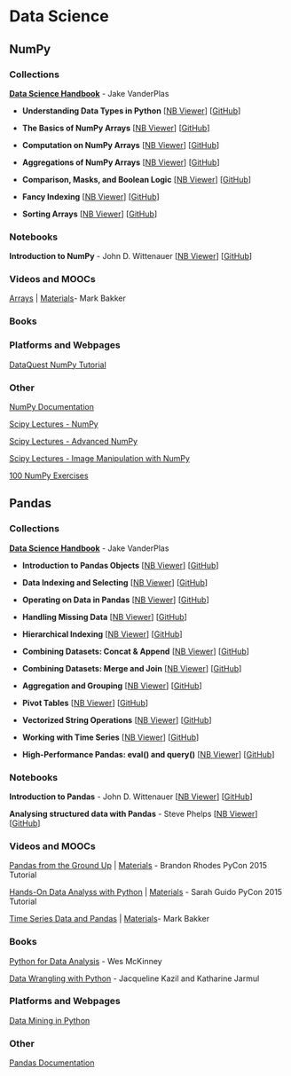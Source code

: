 # Data Science
## NumPy
### Collections
[**Data Science Handbook**](https://github.com/jakevdp/PythonDataScienceHandbook/tree/master/code_listings) - Jake VanderPlas

* __Understanding Data Types in Python__ [[NB Viewer](https://nbviewer.jupyter.org/github/jakevdp/PythonDataScienceHandbook/blob/master/code_listings/02.01-Understanding-Data-Types.ipynb)] [[GitHub](https://github.com/jakevdp/PythonDataScienceHandbook/blob/master/code_listings/02.01-Understanding-Data-Types.ipynb)]

* __The Basics of NumPy Arrays__ [[NB Viewer](https://nbviewer.jupyter.org/github/jakevdp/PythonDataScienceHandbook/blob/master/code_listings/02.02-The-Basics-Of-NumPy-Arrays.ipynb)] [[GitHub](https://github.com/jakevdp/PythonDataScienceHandbook/blob/master/code_listings/02.02-The-Basics-Of-NumPy-Arrays.ipynb)]

* __Computation on NumPy Arrays__ [[NB Viewer](https://nbviewer.jupyter.org/github/jakevdp/PythonDataScienceHandbook/blob/master/code_listings/02.03-Computation-on-arrays-ufuncs.ipynb)] [[GitHub](https://github.com/jakevdp/PythonDataScienceHandbook/blob/master/code_listings/02.03-Computation-on-arrays-ufuncs.ipynb)]

* __Aggregations of NumPy Arrays__ [[NB Viewer](https://nbviewer.jupyter.org/github/jakevdp/PythonDataScienceHandbook/blob/master/code_listings/02.04-Computation-on-arrays-aggregates.ipynb)] [[GitHub](https://github.com/jakevdp/PythonDataScienceHandbook/blob/master/code_listings/02.04-Computation-on-arrays-aggregates.ipynb)]

* __Comparison, Masks, and Boolean Logic__ [[NB Viewer](https://nbviewer.jupyter.org/github/jakevdp/PythonDataScienceHandbook/blob/master/code_listings/02.06-Boolean-Arrays-and-Masks.ipynb)] [[GitHub](https://github.com/jakevdp/PythonDataScienceHandbook/blob/master/code_listings/02.06-Boolean-Arrays-and-Masks.ipynb)]

* __Fancy Indexing__ [[NB Viewer](https://nbviewer.jupyter.org/github/jakevdp/PythonDataScienceHandbook/blob/master/code_listings/02.07-Fancy-Indexing.ipynb)] [[GitHub](https://github.com/jakevdp/PythonDataScienceHandbook/blob/master/code_listings/02.07-Fancy-Indexing.ipynb)]

* __Sorting Arrays__ [[NB Viewer](https://nbviewer.jupyter.org/github/jakevdp/PythonDataScienceHandbook/blob/master/code_listings/02.08-Sorting.ipynb)] [[GitHub](https://github.com/jakevdp/PythonDataScienceHandbook/blob/master/code_listings/02.08-Sorting.ipynb)]

### Notebooks
__Introduction to NumPy__ - John D. Wittenauer [[NB Viewer](http://nbviewer.jupyter.org/github/jdwittenauer/ipython-notebooks/blob/master/notebooks/libraries/NumPy.ipynb)] [[GitHub](https://github.com/jdwittenauer/ipython-notebooks/blob/master/notebooks/libraries/NumPy.ipynb)]

### Videos and MOOCs
[Arrays](https://www.youtube.com/watch?v=5RkeHZnZEnM&feature=youtu.be) | [Materials](https://github.com/mbakker7/exploratory_computing_with_python/blob/master/notebook2_arrays/py_exploratory_comp_2_sol.ipynb)- Mark Bakker
### Books
### Platforms and Webpages
[DataQuest NumPy Tutorial](https://www.dataquest.io/blog/numpy-tutorial-python/?utm_campaign=Data%2BElixir&utm_medium=email&utm_source=Data_Elixir_102)
### Other
[NumPy Documentation](http://docs.scipy.org/doc/)

[Scipy Lectures - NumPy](http://www.scipy-lectures.org/intro/numpy/index.html)

[Scipy Lectures - Advanced NumPy](http://www.scipy-lectures.org/advanced/advanced_numpy/index.html)

[Scipy Lectures - Image Manipulation with NumPy](http://www.scipy-lectures.org/advanced/image_processing/index.html)

[100 NumPy Exercises](http://www.labri.fr/perso/nrougier/teaching/numpy.100/index.html)

## Pandas
### Collections
[**Data Science Handbook**](https://github.com/jakevdp/PythonDataScienceHandbook/tree/master/code_listings) - Jake VanderPlas

* __Introduction to Pandas Objects__ [[NB Viewer](https://nbviewer.jupyter.org/github/jakevdp/PythonDataScienceHandbook/blob/master/code_listings/03.01-Introducing-Pandas-Objects.ipynb)] [[GitHub](https://github.com/jakevdp/PythonDataScienceHandbook/blob/master/code_listings/03.01-Introducing-Pandas-Objects.ipynb)]

* __Data Indexing and Selecting__ [[NB Viewer](https://nbviewer.jupyter.org/github/jakevdp/PythonDataScienceHandbook/blob/master/code_listings/03.02-Data-Indexing-and-Selection.ipynb)] [[GitHub](https://github.com/jakevdp/PythonDataScienceHandbook/blob/master/code_listings/03.02-Data-Indexing-and-Selection.ipynb)]

* __Operating on Data in Pandas__ [[NB Viewer](https://nbviewer.jupyter.org/github/jakevdp/PythonDataScienceHandbook/blob/master/code_listings/03.03-Operations-in-Pandas.ipynb)] [[GitHub](https://github.com/jakevdp/PythonDataScienceHandbook/blob/master/code_listings/03.03-Operations-in-Pandas.ipynb)]

* __Handling Missing Data__ [[NB Viewer](https://nbviewer.jupyter.org/github/jakevdp/PythonDataScienceHandbook/blob/master/code_listings/03.04-Missing-Values.ipynb)] [[GitHub](https://github.com/jakevdp/PythonDataScienceHandbook/blob/master/code_listings/03.04-Missing-Values.ipynb)]

* __Hierarchical Indexing__ [[NB Viewer](https://nbviewer.jupyter.org/github/jakevdp/PythonDataScienceHandbook/blob/master/code_listings/03.05-Hierarchical-Indexing.ipynb)] [[GitHub](https://github.com/jakevdp/PythonDataScienceHandbook/blob/master/code_listings/03.05-Hierarchical-Indexing.ipynb)]

* __Combining Datasets: Concat & Append__ [[NB Viewer](https://nbviewer.jupyter.org/github/jakevdp/PythonDataScienceHandbook/blob/master/code_listings/03.06-Concat-And-Append.ipynb)] [[GitHub](https://github.com/jakevdp/PythonDataScienceHandbook/blob/master/code_listings/03.06-Concat-And-Append.ipynb)]

* __Combining Datasets: Merge and Join__ [[NB Viewer](https://nbviewer.jupyter.org/github/jakevdp/PythonDataScienceHandbook/blob/master/code_listings/03.07-Merge-and-Join.ipynb)] [[GitHub](https://github.com/jakevdp/PythonDataScienceHandbook/blob/master/code_listings/03.07-Merge-and-Join.ipynb)]

* __Aggregation and Grouping__ [[NB Viewer](https://nbviewer.jupyter.org/github/jakevdp/PythonDataScienceHandbook/blob/master/code_listings/03.08-Aggregation-and-Grouping.ipynb)] [[GitHub](https://github.com/jakevdp/PythonDataScienceHandbook/blob/master/code_listings/03.08-Aggregation-and-Grouping.ipynb)]

* __Pivot Tables__ [[NB Viewer](https://nbviewer.jupyter.org/github/jakevdp/PythonDataScienceHandbook/blob/master/code_listings/03.09-Pivot-Tables.ipynb)] [[GitHub](https://github.com/jakevdp/PythonDataScienceHandbook/blob/master/code_listings/03.09-Pivot-Tables.ipynb)]

* __Vectorized String Operations__ [[NB Viewer](https://nbviewer.jupyter.org/github/jakevdp/PythonDataScienceHandbook/blob/master/code_listings/03.10-Working-With-Strings.ipynb)] [[GitHub](https://github.com/jakevdp/PythonDataScienceHandbook/blob/master/code_listings/03.10-Working-With-Strings.ipynb)]

* __Working with Time Series__ [[NB Viewer](https://nbviewer.jupyter.org/github/jakevdp/PythonDataScienceHandbook/blob/master/code_listings/03.11-Working-with-Time-Series.ipynb)] [[GitHub](https://github.com/jakevdp/PythonDataScienceHandbook/blob/master/code_listings/03.11-Working-with-Time-Series.ipynb)]

* __High-Performance Pandas: eval() and query()__ [[NB Viewer](https://nbviewer.jupyter.org/github/jakevdp/PythonDataScienceHandbook/blob/master/code_listings/03.12-Performance-Eval-and-Query.ipynb)] [[GitHub](https://github.com/jakevdp/PythonDataScienceHandbook/blob/master/code_listings/03.12-Performance-Eval-and-Query.ipynb)]

### Notebooks
__Introduction to Pandas__ - John D. Wittenauer [[NB Viewer](http://nbviewer.jupyter.org/github/jdwittenauer/ipython-notebooks/blob/master/notebooks/libraries/Pandas.ipynb)] [[GitHub](https://github.com/jdwittenauer/ipython-notebooks/blob/master/notebooks/libraries/Pandas.ipynb)]

__Analysing structured data with Pandas__ - Steve Phelps [[NB Viewer](http://nbviewer.jupyter.org/github/phelps-sg/python-bigdata/blob/master/src/main/ipynb/pandas.ipynb)] [[GitHub](https://github.com/phelps-sg/python-bigdata/blob/master/src/main/ipynb/pandas.ipynb)]

### Videos and MOOCs
[Pandas from the Ground Up](https://www.youtube.com/watch?v=5JnMutdy6Fw) |  [Materials](https://github.com/brandon-rhodes/pycon-pandas-tutorial) - Brandon Rhodes PyCon 2015 Tutorial

[Hands-On Data Analyss with Python](https://www.youtube.com/watch?v=L4Hbv4ugUWk) |  [Materials](https://github.com/sarguido/hands-on-analysis-python) - Sarah Guido PyCon 2015 Tutorial

[Time Series Data and Pandas](https://www.youtube.com/watch?v=HmJmH2fRLk4&feature=youtu.be) | [Materials](https://github.com/mbakker7/exploratory_computing_with_python/blob/master/notebook_pandas/py_exploratory_comp_5_sol.ipynb)- Mark Bakker
### Books
[Python for Data Analysis](http://shop.oreilly.com/product/0636920023784.do) - Wes McKinney

[Data Wrangling with Python](http://shop.oreilly.com/product/0636920032861.do) - Jacqueline Kazil and Katharine Jarmul
### Platforms and Webpages
[Data Mining in Python](https://www.springboard.com/blog/data-mining-python-tutorial/?utm_campaign=Data%2BElixir&utm_medium=email&utm_source=Data_Elixir_101)
### Other
[Pandas Documentation](http://pandas.pydata.org/pandas-docs/stable/)
